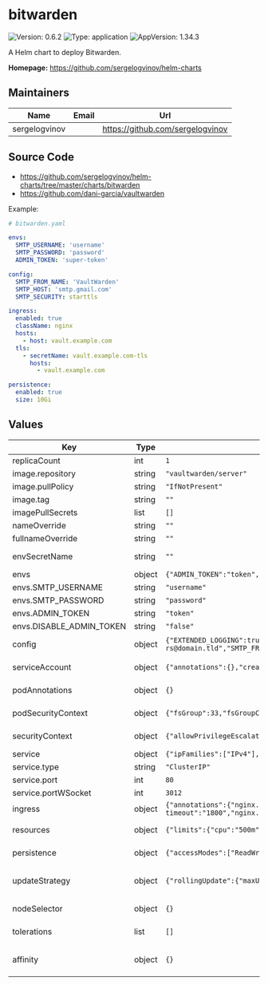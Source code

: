 # bitwarden

![Version: 0.6.2](https://img.shields.io/badge/Version-0.6.2-informational?style=flat-square) ![Type: application](https://img.shields.io/badge/Type-application-informational?style=flat-square) ![AppVersion: 1.34.3](https://img.shields.io/badge/AppVersion-1.34.3-informational?style=flat-square)

A Helm chart to deploy Bitwarden.

**Homepage:** <https://github.com/sergelogvinov/helm-charts>

## Maintainers

| Name | Email | Url |
| ---- | ------ | --- |
| sergelogvinov |  | <https://github.com/sergelogvinov> |

## Source Code

* <https://github.com/sergelogvinov/helm-charts/tree/master/charts/bitwarden>
* <https://github.com/dani-garcia/vaultwarden>

Example:

```yaml
# bitwarden.yaml

envs:
  SMTP_USERNAME: 'username'
  SMTP_PASSWORD: 'password'
  ADMIN_TOKEN: 'super-token'

config:
  SMTP_FROM_NAME: 'VaultWarden'
  SMTP_HOST: 'smtp.gmail.com'
  SMTP_SECURITY: starttls

ingress:
  enabled: true
  className: nginx
  hosts:
    - host: vault.example.com
  tls:
    - secretName: vault.example.com-tls
      hosts:
        - vault.example.com

persistence:
  enabled: true
  size: 10Gi
```

## Values

| Key | Type | Default | Description |
|-----|------|---------|-------------|
| replicaCount | int | `1` |  |
| image.repository | string | `"vaultwarden/server"` |  |
| image.pullPolicy | string | `"IfNotPresent"` |  |
| image.tag | string | `""` | Overrides the image tag whose default is the chart appVersion. |
| imagePullSecrets | list | `[]` |  |
| nameOverride | string | `""` |  |
| fullnameOverride | string | `""` |  |
| envSecretName | string | `""` | Kubernetes Secrets Name resource for environment variables. if set, the secrets will be mounted as environment variables. |
| envs | object | `{"ADMIN_TOKEN":"token","DISABLE_ADMIN_TOKEN":"false","SMTP_PASSWORD":"password","SMTP_USERNAME":"username"}` | Secret environment variables. Uses if not set the envSecretName |
| envs.SMTP_USERNAME | string | `"username"` | smtp username |
| envs.SMTP_PASSWORD | string | `"password"` | smtp password |
| envs.ADMIN_TOKEN | string | `"token"` | Admin token, use `/vaultwarden hash` to encrypt password |
| envs.DISABLE_ADMIN_TOKEN | string | `"false"` | After creation, better to disable admin portal |
| config | object | `{"EXTENDED_LOGGING":true,"INVITATIONS_ALLOWED":true,"INVITATION_ORG_NAME":"Bitwarden","ORG_ATTACHMENT_LIMIT":1048576,"ROCKET_CLI_COLORS":"off","ROCKET_WORKERS":10,"SHOW_PASSWORD_HINT":false,"SIGNUPS_ALLOWED":false,"SIGNUPS_DOMAINS_WHITELIST":"domain.tld","SIGNUPS_VERIFY":false,"SMTP_FROM":"bitwarden-rs@domain.tld","SMTP_FROM_NAME":"Vault","SMTP_HOST":"smtp.domain.tld","SMTP_PORT":587,"SMTP_SECURITY":"starttls","USER_ATTACHMENT_LIMIT":1048576,"WEB_VAULT_ENABLED":true}` | Official documentation https://github.com/dani-garcia/vaultwarden/wiki/Configuration-overview |
| serviceAccount | object | `{"annotations":{},"create":false,"name":""}` | Pods Service Account. ref: https://kubernetes.io/docs/tasks/configure-pod-container/configure-service-account/ |
| podAnnotations | object | `{}` | Annotations for pod. ref: https://kubernetes.io/docs/concepts/overview/working-with-objects/annotations/ |
| podSecurityContext | object | `{"fsGroup":33,"fsGroupChangePolicy":"OnRootMismatch","runAsGroup":33,"runAsNonRoot":true,"runAsUser":33}` | Pod Security Context. ref: https://kubernetes.io/docs/tasks/configure-pod-container/security-context/#set-the-security-context-for-a-pod |
| securityContext | object | `{"allowPrivilegeEscalation":false,"capabilities":{"drop":["ALL"]},"runAsGroup":33,"runAsUser":33,"seccompProfile":{"type":"RuntimeDefault"}}` | Container Security Context. ref: https://kubernetes.io/docs/tasks/configure-pod-container/security-context/#set-the-security-context-for-a-pod |
| service | object | `{"ipFamilies":["IPv4"],"port":80,"portWSocket":3012,"type":"ClusterIP"}` | Bitwarden service parameters ref: https://kubernetes.io/docs/user-guide/services/ |
| service.type | string | `"ClusterIP"` | service type |
| service.port | int | `80` | service port |
| service.portWSocket | int | `3012` | websocket service port |
| ingress | object | `{"annotations":{"nginx.ingress.kubernetes.io/limit-connections":"25","nginx.ingress.kubernetes.io/limit-rps":"15","nginx.ingress.kubernetes.io/proxy-body-size":"1024m","nginx.ingress.kubernetes.io/proxy-connect-timeout":"10","nginx.ingress.kubernetes.io/proxy-read-timeout":"1800","nginx.ingress.kubernetes.io/proxy-send-timeout":"1800"},"className":"nginx","enabled":false,"hosts":[{"host":"vault.local"}],"tls":[]}` | Bitwarden ingress parameters ref: http://kubernetes.io/docs/user-guide/ingress/ |
| resources | object | `{"limits":{"cpu":"500m","memory":"256Mi"},"requests":{"cpu":"100m","memory":"128Mi"}}` | Resource requests and limits. ref: https://kubernetes.io/docs/user-guide/compute-resources/ |
| persistence | object | `{"accessModes":["ReadWriteOnce"],"annotations":{},"enabled":false,"size":"10Gi"}` | Persistence parameters ref: https://kubernetes.io/docs/user-guide/persistent-volumes/ |
| updateStrategy | object | `{"rollingUpdate":{"maxUnavailable":1},"type":"RollingUpdate"}` | Controller deployment update strategy type. ref: https://kubernetes.io/docs/concepts/workloads/controllers/deployment/#updating-a-deployment |
| nodeSelector | object | `{}` | Node labels for controller assignment. ref: https://kubernetes.io/docs/user-guide/node-selection/ |
| tolerations | list | `[]` | Tolerations for controller assignment. ref: https://kubernetes.io/docs/concepts/configuration/taint-and-toleration/ |
| affinity | object | `{}` | Affinity for controller assignment. ref: https://kubernetes.io/docs/concepts/configuration/assign-pod-node/#affinity-and-anti-affinity |
